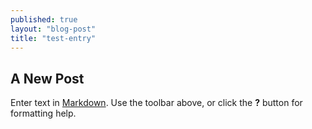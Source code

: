 ```yaml
---
published: true
layout: "blog-post"
title: "test-entry"
---
```


## A New Post

Enter text in [Markdown](http://daringfireball.net/projects/markdown/). Use the toolbar above, or click the **?** button for formatting help.
